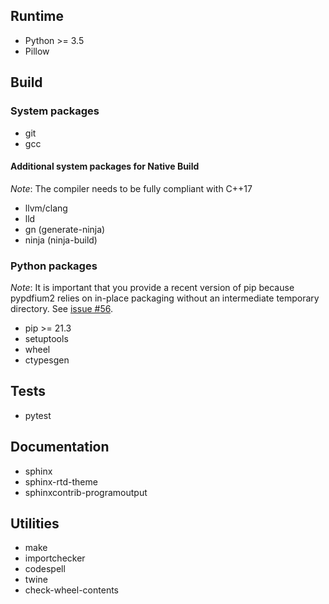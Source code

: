 <!-- SPDX-FileCopyrightText: 2022 geisserml <geisserml@gmail.com> -->
<!-- SPDX-License-Identifier: CC-BY-4.0 -->

## Runtime

* Python >= 3.5
* Pillow


## Build

### System packages

* git
* gcc

#### Additional system packages for Native Build

*Note*: The compiler needs to be fully compliant with C++17

* llvm/clang
* lld
* gn (generate-ninja)
* ninja (ninja-build)

### Python packages

*Note*: It is important that you provide a recent version of pip because pypdfium2
        relies on in-place packaging without an intermediate temporary directory.
        See [issue #56](https://github.com/pypdfium2-team/pypdfium2/issues/56).

* pip >= 21.3
* setuptools
* wheel
* ctypesgen


## Tests

* pytest


## Documentation

* sphinx
* sphinx-rtd-theme
* sphinxcontrib-programoutput


## Utilities

* make
* importchecker
* codespell
* twine
* check-wheel-contents
